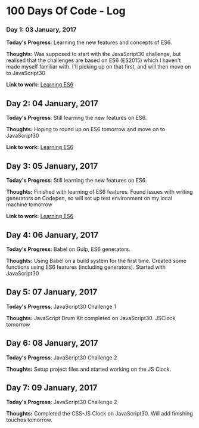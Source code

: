 # 100 Days Of Code - Log

### Day 1:  03 January, 2017 

**Today's Progress**: Learning the new features and concepts of ES6.

**Thoughts:** Was supposed to start with the JavaScript30 challenge, but realised that the challenges are based on ES6 (ES2015) which I haven't made myself familiar with. I'll picking up on that first, and will then move on to JavaScript30

**Link to work:** [Learning ES6](http://codepen.io/UgoHarry/pen/ygLBWw)

## Day 2:  04 January, 2017 

**Today's Progress**: Still learning the new features on ES6.

**Thoughts:** Hoping to round up on ES6 tomorrow and move on to JavaScript30

**Link to work:** [Learning ES6](http://codepen.io/UgoHarry/pen/ygLBWw)

## Day 3:  05 January, 2017 

**Today's Progress**: Still learning the new features on ES6.

**Thoughts:** Finished with learning of ES6 features. Found issues with writing generators on Codepen, so will set up test environment on my local machine tomorrow

**Link to work:** [Learning ES6](http://codepen.io/UgoHarry/pen/ygLBWw)

## Day 4:  06 January, 2017 

**Today's Progress**: Babel on Gulp, ES6 generators.

**Thoughts:** Using Babel on a build system for the first time. Created some functions using ES6 features (including generators). Started with JavaScript30 

## Day 5:  07 January, 2017 

**Today's Progress**: JavaScript30 Challenge 1

**Thoughts:** JavaScript Drum Kit completed on JavaScript30. JSClock tomorrow

## Day 6:  08 January, 2017 

**Today's Progress**: JavaScript30 Challenge 2

**Thoughts:** Setup project files and started working on the JS Clock.

## Day 7:  09 January, 2017 

**Today's Progress**: JavaScript30 Challenge 2

**Thoughts:** Completed the CSS-JS Clock on JavaScript30. Will add finishing touches tomorrow.
